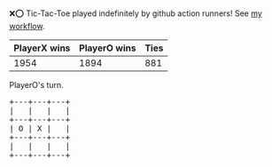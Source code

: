 :x::o: Tic-Tac-Toe played indefinitely by github action runners! See [my workflow](.github/workflows/play.yaml).

|PlayerX wins|PlayerO wins|Ties|
|-|-|-|
|1954|1894|881|

PlayerO's turn.

<pre>
+---+---+---+
|   |   |   |
+---+---+---+
| O | X |   |
+---+---+---+
|   |   |   |
+---+---+---+
</pre>
